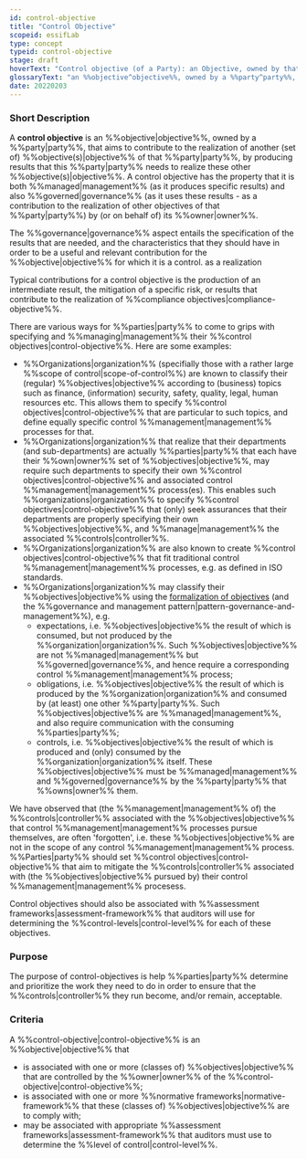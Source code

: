 ```yaml
---
id: control-objective
title: "Control Objective"
scopeid: essifLab
type: concept
typeid: control-objective
stage: draft
hoverText: "Control objective (of a Party): an Objective, owned by that Party, that aims to contribute to the realization of another (set of) Objective(s) of that Party, by producing results that this Party needs to realize these other Objective(s)."
glossaryText: "an %%objective^objective%%, owned by a %%party^party%%, that aims to contribute to the realization of another (set of) %%objective(s)^objective%% of that %%party^party%%, by producing results that this %%party^party%% needs to realize these other %%objective(s)^objective%%."
date: 20220203
---
```


### Short Description
A **control objective** is an %%objective|objective%%, owned by a %%party|party%%, that aims to contribute to the realization of another (set of) %%objective(s)|objective%% of that %%party|party%%, by producing results that this %%party|party%% needs to realize these other %%objective(s)|objective%%. A control objective has the property that it is both %%managed|management%% (as it produces specific results) and also %%governed|governance%% (as it uses these results - as a contribution to the realization of other objectives of that %%party|party%%) by (or on behalf of) its %%owner|owner%%.

The %%governance|governance%% aspect entails the specification of the results that are needed, and the characteristics that they should have in order to be a useful and relevant contribution for the %%objective|objective%% for which it is a control.  as a realization

Typical contributions for a control objective is the production of an intermediate result, the mitigation of a specific risk, or results that contribute to the realization of %%compliance objectives|compliance-objective%%.

There are various ways for %%parties|party%% to come to grips with specifying and %%managing|management%% their %%control objectives|control-objective%%. Here are some examples:

- %%Organizations|organization%% (specifially those with a rather large %%scope of control|scope-of-control%%) are known to classify their (regular) %%objectives|objective%% according to (business) topics such as finance, (information) security, safety, quality, legal, human resources etc. This allows them to specify %%control objectives|control-objective%% that are particular to such topics, and define equally specific control %%management|management%% processes for that.
- %%Organizations|organization%% that realize that their departments (and sub-departments) are actually %%parties|party%% that each have their %%own|owner%% set of %%objectives|objective%%, may require such departments to specify their own %%control objectives|control-objective%% and associated control %%management|management%% process(es). This enables such %%organizations|organization%% to specify %%control objectives|control-objective%% that (only) seek assurances that their departments are properly specifying their own %%objectives|objective%%, and %%manage|management%% the associated %%controls|controller%%.
- %%Organizations|organization%% are also known to create %%control objectives|control-objective%% that fit traditional control %%management|management%% processes, e.g. as defined in ISO standards.
- %%Organizations|organization%% may classify their %%objectives|objective%% using the [formalization of objectives](./objective#formalization) (and the %%governance and management pattern|pattern-governance-and-management%%), e.g.
  - expectations, i.e. %%objectives|objective%% the result of which is consumed, but not produced by the %%organization|organization%%. Such %%objectives|objective%% are not %%managed|management%% but %%governed|governance%%, and hence require a corresponding control %%management|management%% process;
  - obligations, i.e. %%objectives|objective%% the result of which is produced by the %%organization|organization%% and consumed by (at least) one other %%party|party%%. Such %%objectives|objective%% are %%managed|management%%, and also require communication with the consuming %%parties|party%%;
  - controls, i.e. %%objectives|objective%% the result of which is produced and (only) consumed by the %%organization|organization%% itself. These %%objectives|objective%% must be %%managed|management%% and %%governed|governance%% by the %%party|party%% that %%owns|owner%% them.

We have observed that (the %%management|management%% of) the %%controls|controller%% associated with the %%objectives|objective%% that control %%management|management%% processes pursue themselves, are often 'forgotten', i.e. these %%objectives|objective%% are not in the scope of any control %%management|management%% process. %%Parties|party%% should set %%control objectives|control-objective%% that aim to mitigate the %%controls|controller%% associated with (the %%objectives|objective%% pursued by) their control %%management|management%% procesess.

Control objectives should also be associated with %%assessment frameworks|assessment-framework%% that auditors will use for determining the %%control-levels|control-level%% for each of these objectives.

### Purpose
The purpose of control-objectives is help %%parties|party%% determine and prioritize the work they need to do in order to ensure that the %%controls|controller%% they run become, and/or remain, acceptable.

### Criteria
A %%control-objective|control-objective%% is an %%objective|objective%% that
- is associated with one or more (classes of) %%objectives|objective%% that are controlled by the %%owner|owner%% of the %%control-objective|control-objective%%;
- is associated with one or more %%normative frameworks|normative-framework%% that these (classes of) %%objectives|objective%% are to comply with;
- may be associated with appropriate %%assessment frameworks|assessment-framework%% that auditors must use to determine the %%level of control|control-level%%.
